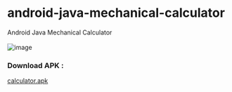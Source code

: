 # android-java-mechanical-calculator
Android Java Mechanical Calculator
<br><br>
![image](https://is3-ssl.mzstatic.com/image/thumb/Purple124/v4/ba/52/b5/ba52b565-c3dc-98f8-7b24-1d9dadb40bba/AppIcon-1x_U007emarketing-0-6-0-85-220.png/1200x600wa.png)

### Download APK :
<a href= "https://drive.google.com/file/d/19jzdn9-fWH1Tn58sQ-mlEqwFVaRwb18s/view?usp=share_link" target="_blank">calculator.apk</a>
